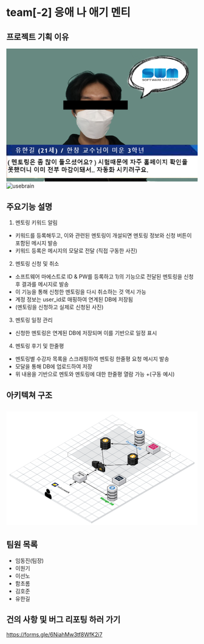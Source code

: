 # team[-2] 응애 나 애기 멘티



## 프로젝트 기획 이유


![third](./third.png)
![usebrain](.usebrain.png)



## 주요기능 설명
1) 멘토링 키워드 알림
  + 키워드를 등록해두고, 이와 관련된 멘토링이 개설되면 멘토링 정보와 신청 버튼이 포함된 메시지 발송
  + 키워드 등록은 메시지의 모달로 전달
  (직접 구동한 사진)
2) 멘토링 신청 및 취소
  + 소프트웨어 마에스트로 ID & PW를 등록하고 1)의 기능으로 전달된 멘토링을 신청후 결과를 메시지로 발송
  + 이 기능을 통해 신청한 멘토링을 다시 취소하는 것 역시 가능
  + 계정 정보는 user_id로 매핑하여 연계된 DB에 저장됨
  + (멘토링을 신청하고 실제로 신청된 사진)
3) 멘토링 일정 관리
  + 신청한 멘토링은 연계된 DB에 저장되며 이를 기반으로 일정 표시
4) 멘토링 후기 및 한줄평
  + 멘토링별 수강자 목록을 스크래핑하여 멘토링 한줄평 요청 메시지 발송
  + 모달을 통해 DB에 업로드하여 저장
  + 위 내용을 기반으로 멘토와 멘토링에 대한 한줄평 열람 가능
  +(구동 예시)

## 아키텍쳐 구조
![arc](./arc.png)
------------



## 팀원 목록
+ 임동진(팀장)
+ 이원기
+ 이선노
+ 함초롬 
+ 김호준
+ 유한길
## 건의 사항 및 버그 리포팅 하러 가기
https://forms.gle/6NiahMw3tf8WfK2i7


